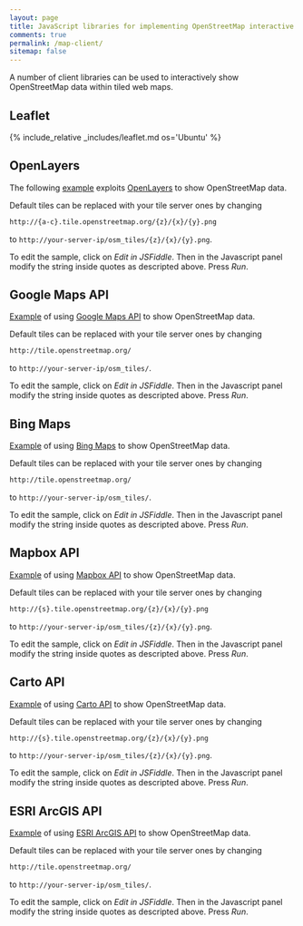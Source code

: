 ```yaml
---
layout: page
title: JavaScript libraries for implementing OpenStreetMap interactive maps
comments: true
permalink: /map-client/
sitemap: false
---
```


A number of client libraries can be used to interactively show OpenStreetMap data within tiled web maps.

## Leaflet

{% include_relative _includes/leaflet.md os='Ubuntu' %}

## OpenLayers

The following [example](http://jsfiddle.net/ircama/ed1bzo90/) exploits [OpenLayers](http://openlayers.org) to show OpenStreetMap data.

Default tiles can be replaced with your tile server ones by changing

```html
http://{a-c}.tile.openstreetmap.org/{z}/{x}/{y}.png
```

to `http://your-server-ip/osm_tiles/{z}/{x}/{y}.png`.

To edit the sample, click on *Edit in JSFiddle*. Then in the Javascript panel modify the string inside quotes as descripted above. Press *Run*.

<script async src="//jsfiddle.net/ircama/ed1bzo90/embed/"></script>

## Google Maps API

[Example](https://jsfiddle.net/ircama/7wb8u6s8/) of using [Google Maps API](https://developers.google.com/maps/) to show OpenStreetMap data.

Default tiles can be replaced with your tile server ones by changing

```html
http://tile.openstreetmap.org/
```

to `http://your-server-ip/osm_tiles/`.

To edit the sample, click on *Edit in JSFiddle*. Then in the Javascript panel modify the string inside quotes as descripted above. Press *Run*.

<script async src="//jsfiddle.net/ircama/7wb8u6s8/embed/"></script>

## Bing Maps

[Example](http://jsfiddle.net/ircama/yj19xkpd/) of using [Bing Maps](https://www.microsoft.com/maps/choose-your-bing-maps-API.aspx) to show OpenStreetMap data.

Default tiles can be replaced with your tile server ones by changing

```html
http://tile.openstreetmap.org/
```

to `http://your-server-ip/osm_tiles/`.

To edit the sample, click on *Edit in JSFiddle*. Then in the Javascript panel modify the string inside quotes as descripted above. Press *Run*.

<script async src="//jsfiddle.net/ircama/yj19xkpd/embed/"></script>

## Mapbox API

[Example](https://jsfiddle.net/ircama/eLb09na5/) of using [Mapbox API](https://www.mapbox.com/mapbox.js) to show OpenStreetMap data.

Default tiles can be replaced with your tile server ones by changing

```html
http://{s}.tile.openstreetmap.org/{z}/{x}/{y}.png
```

to `http://your-server-ip/osm_tiles/{z}/{x}/{y}.png`.

To edit the sample, click on *Edit in JSFiddle*. Then in the Javascript panel modify the string inside quotes as descripted above. Press *Run*.

<script async src="//jsfiddle.net/ircama/eLb09na5/embed/"></script>

## Carto API

[Example](https://jsfiddle.net/ircama/eLb09na5/) of using [Carto API](https://carto.com/docs/) to show OpenStreetMap data.

Default tiles can be replaced with your tile server ones by changing

```html
http://{s}.tile.openstreetmap.org/{z}/{x}/{y}.png
```

to `http://your-server-ip/osm_tiles/{z}/{x}/{y}.png`.

To edit the sample, click on *Edit in JSFiddle*. Then in the Javascript panel modify the string inside quotes as descripted above. Press *Run*.

<script async src="//jsfiddle.net/ircama/Lzmyhu9q/embed/"></script>

## ESRI ArcGIS API

[Example](http://jsfiddle.net/ircama/8sypcx7o/) of using [ESRI ArcGIS API](http://developers.arcgis.com/en/javascript/) to show OpenStreetMap data.

Default tiles can be replaced with your tile server ones by changing

```html
http://tile.openstreetmap.org/
```

to `http://your-server-ip/osm_tiles/`.

To edit the sample, click on *Edit in JSFiddle*. Then in the Javascript panel modify the string inside quotes as descripted above. Press *Run*.

<script async src="//jsfiddle.net/ircama/8sypcx7o/embed/"></script>